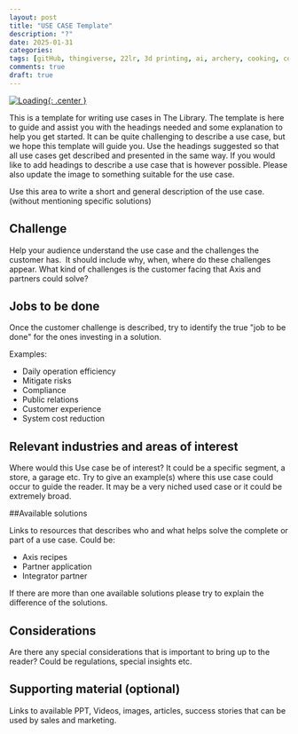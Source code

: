 ```yaml
---
layout: post
title: "USE CASE Template"
description: "?"
date: 2025-01-31
categories: 
tags: [gitHub, thingiverse, 22lr, 3d printing, ai, archery, cooking, conservation, diy, electronics, gunsmithing, hunting, sports]
comments: true
draft: true
---
```

[![Loading](/assets/loading.png){: .center }](/assets/loading.png)

This is a template for writing use cases in The Library. The template is here to guide and assist you with the headings needed and some explanation to help you get started. It can be quite challenging to describe a use case, but we hope this template will guide you. Use the headings suggested so that all use cases get described and presented in the same way. If you would like to add headings to describe a use case that is however possible. Please also update the image to something suitable for the use case. 

Use this area to write a short and general description of the use case. (without mentioning specific solutions)

## Challenge

Help your audience understand the use case and the challenges the customer has.  It should include why, when, where do these challenges appear. What kind of challenges is the customer facing that Axis and partners could solve?

## Jobs to be done

Once the customer challenge is described, try to identify the true "job to be done" for the ones investing in a solution.

Examples:
- Daily operation efficiency
- Mitigate risks
- Compliance
- Public relations
- Customer experience
- System cost reduction

## Relevant industries and areas of interest 

Where would this Use case be of interest? It could be a specific segment, a store, a garage etc. Try to give an example(s) where this use case could occur to guide the reader. It may be a very niched used case or it could be extremely broad. ​​​​​​​

##Available solutions 

Links to resources that describes who and what helps solve the complete or part of a use case. Could be:
- Axis recipes
- Partner application
- Integrator partner​​​​​​​

If there are more than one available solutions please try to explain the difference of the solutions. 

## Considerations 

Are there any special considerations that is important to bring up to the reader? Could be regulations, special insights etc. 

## Supporting material (optional) 

Links to available PPT, Videos, images, articles, success stories that can be used by sales and marketing. 

